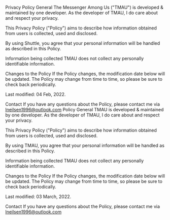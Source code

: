 Privacy Policy
General
The Messenger Among Us ("TMAU") is developed & maintained by one developer. As the developer of TMAU, I do care about and respect your privacy.

This Privacy Policy ("Policy") aims to describe how information obtained from users is collected, used and disclosed.

By using Shuttle, you agree that your personal information will be handled as described in this Policy.

Information being collected
TMAU does not collect any personally identifiable information.

Changes to the Policy
If the Policy changes, the modification date below will be updated. The Policy may change from time to time, so please be sure to check back periodically.

Last modified: 04 Feb, 2022.

Contact
If you have any questions about the Policy, please contact me via lneilsen1996@outlook.com Policy
General
TMAU is developed & maintained by one developer. As the developer of TMAU, I do care about and respect your privacy.

This Privacy Policy ("Policy") aims to describe how information obtained from users is collected, used and disclosed.

By using TMAU, you agree that your personal information will be handled as described in this Policy.

Information being collected
TMAU does not collect any personally identifiable information.

Changes to the Policy
If the Policy changes, the modification date below will be updated. The Policy may change from time to time, so please be sure to check back periodically.

Last modified: 03 March, 2022.

Contact
If you have any questions about the Policy, please contact me via lneilsen1996@outlook.com
